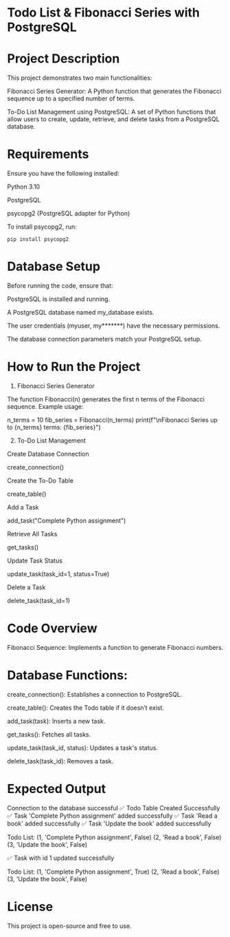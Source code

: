 # Todo List & Fibonacci Series with PostgreSQL

# Project Description

This project demonstrates two main functionalities:

Fibonacci Series Generator: A Python function that generates the Fibonacci sequence up to a specified number of terms.

To-Do List Management using PostgreSQL: A set of Python functions that allow users to create, update, retrieve, and delete tasks from a PostgreSQL database.

# Requirements

Ensure you have the following installed:

Python 3.10

PostgreSQL

psycopg2 (PostgreSQL adapter for Python)

To install psycopg2, run:

    pip install psycopg2

# Database Setup

Before running the code, ensure that:

PostgreSQL is installed and running.

A PostgreSQL database named my_database exists.

The user credentials (myuser, my**\*\*\***) have the necessary permissions.

The database connection parameters match your PostgreSQL setup.

# How to Run the Project

1. Fibonacci Series Generator

The function Fibonacci(n) generates the first n terms of the Fibonacci sequence. Example usage:

n_terms = 10
fib_series = Fibonacci(n_terms)
print(f"\nFibonacci Series up to {n_terms} terms: {fib_series}")

2. To-Do List Management

Create Database Connection

create_connection()

Create the To-Do Table

create_table()

Add a Task

add_task("Complete Python assignment")

Retrieve All Tasks

get_tasks()

Update Task Status

update_task(task_id=1, status=True)

Delete a Task

delete_task(task_id=1)

# Code Overview

Fibonacci Sequence: Implements a function to generate Fibonacci numbers.

# Database Functions:

create_connection(): Establishes a connection to PostgreSQL.

create_table(): Creates the Todo table if it doesn’t exist.

add_task(task): Inserts a new task.

get_tasks(): Fetches all tasks.

update_task(task_id, status): Updates a task's status.

delete_task(task_id): Removes a task.

# Expected Output

Connection to the database successful
✅ Todo Table Created Successfully
✅ Task 'Complete Python assignment' added successfully
✅ Task 'Read a book' added successfully
✅ Task 'Update the book' added successfully

Todo List:
(1, 'Complete Python assignment', False)
(2, 'Read a book', False)
(3, 'Update the book', False)

✅ Task with id 1 updated successfully

Todo List:
(1, 'Complete Python assignment', True)
(2, 'Read a book', False)
(3, 'Update the book', False)

# License

This project is open-source and free to use.
